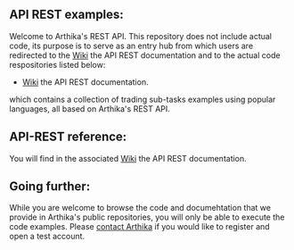 ## API REST examples:
Welcome to Arthika's REST API. This repository does not include actual code, its purpose is to serve as an entry hub from which users are redirected to the [Wiki](https://github.com/Arthika/API-REST/wiki) the API REST documentation and to the actual code respositories listed below:


* [Wiki](https://github.com/Arthika/API-REST/wiki) the API REST documentation.

which contains a collection of trading sub-tasks examples using popular languages, all based on Arthika's REST API.



## API-REST reference:

You will find in the associated [Wiki](https://github.com/Arthika/API-REST/wiki) the API REST documentation.

## Going further:
While you are welcome to browse the code and documehtation that we provide in Arthika's public repositories, you will only be able to execute the code examples. Please [contact Arthika](http://www.arthikatrading.com/contact/) if you would like to register and open a test account.
